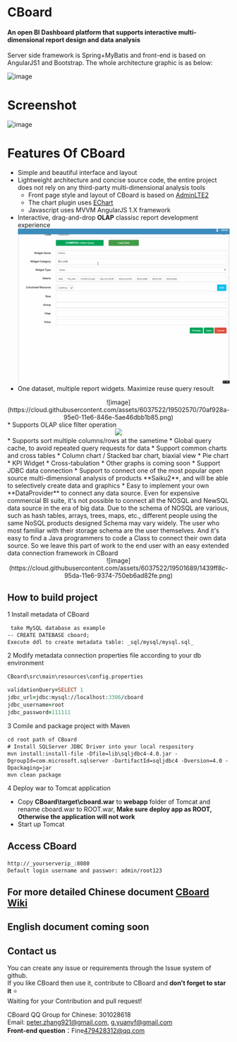 # CBoard
#### An **open** BI Dashboard platform that supports **interactive** multi-dimensional report design and data analysis  
Server side framework is Spring+MyBatis and front-end is based on AngularJS1 and Bootstrap. The whole architecture graphic is as below:   

![image](https://cloud.githubusercontent.com/assets/6037522/19503349/9604c366-95e5-11e6-8318-2e53d2451019.png)  

# Screenshot
![image](https://cloud.githubusercontent.com/assets/6037522/19674284/9f161120-9ab9-11e6-98e9-ca692da4957d.png)


# Features Of CBoard
* Simple and beautiful interface and layout
* Lightweight architecture and concise source code, the entire project does not rely on any third-party multi-dimensional analysis tools  
  * Front page style and layout of CBoard is based on [AdminLTE2](https://github.com/almasaeed2010/AdminLTE)  
  * The chart plugin uses [EChart](http://echarts.baidu.com/)  
  * Javascript uses MVVM AngularJS 1.X framework  
* Interactive, drag-and-drop **OLAP** classisc report development experience  
![wiget_overview](https://raw.githubusercontent.com/yzhang921/CloudResource/gif/gif/cboard/wiget_demo2.gif)
* One dataset, multiple report widgets. Maximize reuse query resoult
<div align="center">
![image](https://cloud.githubusercontent.com/assets/6037522/19502570/70af928a-95e0-11e6-846e-5ae46dbb1b85.png)  
</div>
* Supports OLAP slice filter operation  
<div align="center">
<img src="https://cloud.githubusercontent.com/assets/6037522/19502732/806b1086-95e1-11e6-940f-ab1a18bbff77.png" width="450">
</div>
* Supports sort multiple columns/rows at the sametime
* Global query cache, to avoid repeated query requests for data
* Support common charts and cross tables
  * Column chart / Stacked bar chart, biaxial view
  * Pie chart
  * KPI Widget
  * Cross-tabulation
  * Other graphs is coming soon
* Support JDBC data connection
* Support to connect one of the most popular open source multi-dimensional analysis of products **Saiku2**, and will be able to selectively create data and graphics
* Easy to implement your own **DataProvider** to connect any data source. Even for expensive commercial BI suite, it's not possible to connect all the NOSQL and NewSQL data source in the era of big data. Due to the schema of NOSQL are various, such as hash tables, arrays, trees, maps, etc., different people using the same NoSQL products designed Schema may vary widely. The user who most familiar with their storage schema are the user themselves. And it's easy to find a Java programmers to code a Class to connect their own data source. So we leave this part of work to the end user with an easy extended data connection framework in CBoard

<div align="center">
![image](https://cloud.githubusercontent.com/assets/6037522/19501689/1439ff8c-95da-11e6-9374-750eb6ad82fe.png)
</div>



## How to build project
1 Install metadata of CBoard
```mysql
 take MySQL database as example
-- CREATE DATEBASE cboard;
Execute ddl to create metadata table: _sql/mysql/mysql.sql_
```
2 Modify metadata connection properties file according to your db environment  
```
CBoard\src\main\resources\config.properties
```
```pro
validationQuery=SELECT 1
jdbc_url=jdbc:mysql://localhost:3306/cboard
jdbc_username=root
jdbc_password=111111
```
3 Comile and package project with Maven
```
cd root path of CBoard
# Install SQLServer JDBC Driver into your local respository
mvn install:install-file -Dfile=lib\sqljdbc4-4.0.jar -DgroupId=com.microsoft.sqlserver -DartifactId=sqljdbc4 -Dversion=4.0 -Dpackaging=jar
mvn clean package
```
4 Deploy war to Tomcat application
 * Copy **CBoard\target\cboard.war** to **webapp** folder of Tomcat and rename cboard.war to ROOT.war, **Make sure deploy app as ROOT, Otherwise the application will not work**
 * Start up Tomcat

## Access CBoard
```
http://_yourserverip_:8080
Default login username and passwor: admin/root123
```


## For more detailed Chinese document [CBoard Wiki](https://github.com/yzhang921/CBoard/wiki)
## English document coming soon

## Contact us
You can create any issue or requirements through the Issue system of github.  
If you like CBoard then use it, contribute to CBoard and **don't forget to star it** :star:  
Waiting for your Contribution and pull request!

CBoard QQ Group for Chinese: 301028618  
Email: peter.zhang921@gmail.com, g.yuanyf@gmail.com  
**Front-end question**：Fine<479428312@qq.com>
